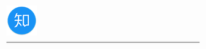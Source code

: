 
[![csdn-logo]](http://baidu.com)

--------------------------------
[csdn-logo]:/zhihu.png "我的CSDN博客"
[zhihu]:https://www.zhihu.com/people/jellywong 
